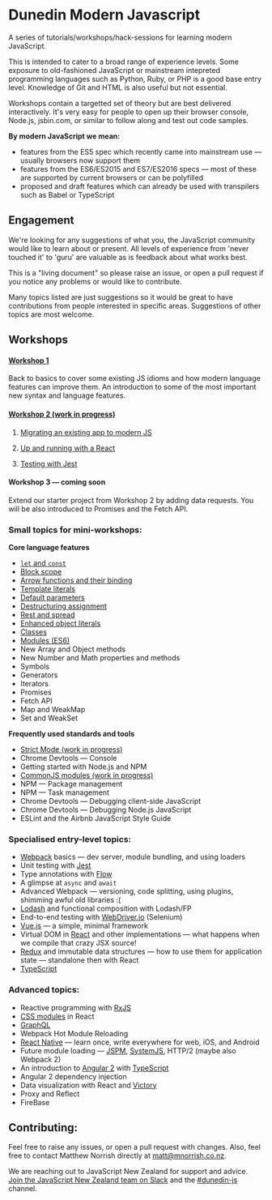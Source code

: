 # Dunedin Modern Javascript

A series of tutorials/workshops/hack-sessions for learning modern JavaScript.

This is intended to cater to a broad range of experience levels. Some exposure to old-fashioned JavaScript or mainstream intepreted programming languages such as Python, Ruby, or PHP is a good base entry level. Knowledge of Git and HTML is also useful but not essential.

Workshops contain a targetted set of theory but are best delivered interactively. It's very easy for people to open up their browser console, Node.js, jsbin.com, or similar to follow along and test out code samples.

__By modern JavaScript we mean:__

* features from the ES5 spec which recently came into mainstream use &mdash; usually browsers now support them
* features from the ES6/ES2015 and ES7/ES2016 specs &mdash; most of these are supported by current browsers or can be polyfilled
* proposed and draft features which can already be used with transpilers such as Babel or TypeScript

## Engagement

We're looking for any suggestions of what you, the JavaScript community would like to learn about or present. All levels of experience from 'never touched it' to 'guru' are valuable as is feedback about what works best.

This is a "living document" so please raise an issue, or open a pull request if you notice any problems or would like to contribute.

Many topics listed are just suggestions so it would be great to have contributions from people interested in specific areas.
Suggestions of other topics are most welcome.


## Workshops

#### [Workshop 1](workshops/1/overview.md)

Back to basics to cover some existing JS idioms and how modern language features can improve them. An introduction to some of the most important new syntax and language features.

#### [Workshop 2 (work in progress)](workshops/2/overview.md)

1. [Migrating an existing app to modern JS](https://github.com/DunedinJS/migrating-to-modern-js)

1. [Up and running with a React](workshops/2/2/overview.md)

1. [Testing with Jest](workshops/2/3/overview.md)

#### Workshop 3 &mdash; coming soon

Extend our starter project from Workshop 2 by adding data requests. You will be also introduced to Promises and the Fetch API.

### Small topics for mini-workshops:

__Core language features__
* [`let` and `const`](./topics/core/let-and-const.md)
* [Block scope](./topics/core/block-scope.md)
* [Arrow functions and their binding](./topics/core/arrow-functions.md)
* [Template literals](./topics/core/template-literals.md)
* [Default parameters](./topics/core/default-parameters.md)
* [Destructuring assignment](./topics/core/destructuring-assignment.md)
* [Rest and spread](./topics/core/rest-and-spread.md)
* [Enhanced object literals](./topics/core/enhanced-object-literals.md)
* [Classes](./topics/core/classes.md)
* [Modules (ES6)](./topics/core/modules.md)
* New Array and Object methods
* New Number and Math properties and methods
* Symbols
* Generators
* Iterators
* Promises
* Fetch API
* Map and WeakMap
* Set and WeakSet

__Frequently used standards and tools__
* [Strict Mode (work in progress)](./topics/common/strict-mode.md)
* Chrome Devtools &mdash; Console
* Getting started with Node.js and NPM
* [CommonJS modules (work in progress)](./topics/common/commonjs-modules.md)
* NPM &mdash; Package management
* NPM &mdash; Task management
* Chrome Devtools &mdash; Debugging client-side JavaScript
* Chrome Devtools &mdash; Debugging Node.js JavaScript
* ESLint and the Airbnb JavaScript Style Guide

### Specialised entry-level topics:
* [Webpack](https://webpack.github.io/) basics &mdash; dev server, module bundling, and using loaders
* Unit testing with [Jest](https://facebook.github.io/jest/)
* Type annotations with [Flow](https://flowtype.org/)
* A glimpse at `async` and `await`
* Advanced Webpack &mdash; versioning, code splitting, using plugins, shimming awful old libraries :(
* [Lodash](https://lodash.com/) and functional composition with Lodash/FP
* End-to-end testing with [WebDriver.io](http://webdriver.io/) (Selenium)
* [Vue.js](https://vuejs.org/) &mdash; a simple, minimal framework
* Virtual DOM in [React](https://facebook.github.io/react/) and other implementations &mdash; what happens when we compile that crazy JSX source!
* [Redux](http://redux.js.org/) and immutable data structures &mdash; how to use them for application state &mdash; standalone then with React
* [TypeScript](https://www.typescriptlang.org/)

### Advanced topics:

* Reactive programming with [RxJS](https://github.com/Reactive-Extensions/RxJS)
* [CSS modules](https://github.com/css-modules/css-modules) in React
* [GraphQL](http://graphql.org/)
* Webpack Hot Module Reloading
* [React Native](https://facebook.github.io/react-native/) &mdash; learn once, write everywhere for web, iOS, and Android
* Future module loading &mdash; [JSPM](http://jspm.io/), [SystemJS](https://github.com/systemjs/systemjs), HTTP/2 (maybe also Webpack 2)
* An introduction to [Angular 2](https://angular.io/) with [TypeScript](https://www.typescriptlang.org/)
* Angular 2 dependency injection
* Data visualization with React and [Victory](https://github.com/FormidableLabs/victory)
* Proxy and Reflect
* FireBase

## Contributing:

Feel free to raise any issues, or open a pull request with changes. Also, feel free to contact Matthew Norrish directly at matt@mnorrish.co.nz.

We are reaching out to JavaScript New Zealand for support and advice. [Join the JavaScript New Zealand team on Slack](http://slack.javascript.org.nz) and the [#dunedin-js](https://javascriptnewzealand.slack.com/messages/dunedin-js) channel.
